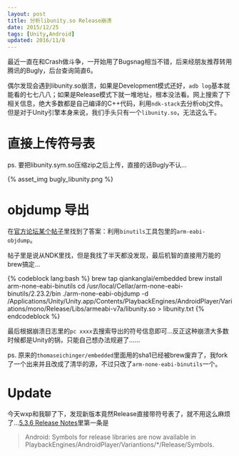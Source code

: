 ```yaml
---
layout: post
title: 分析libunity.so Release崩溃
date: 2015/12/25
tags: [Unity,Android]
updated: 2016/11/8
---
```


最近一直在和Crash做斗争，一开始用了Bugsnag相当不错，后来经朋友推荐转用腾讯的Bugly，后台查询简直6。

<!--more-->

偶尔发现会遇到libunity.so崩溃，如果是Development模式还好，`adb log`基本就能看的七七八八；如果是Release模式下就一堆地址，根本没法看。网上搜索了下相关信息，绝大多数都是自己编译的C++代码，利用`ndk-stack`去分析obj文件。但是对于Unity引擎本身来说，我们手头只有一个`libunity.so`，无法这么干。

# 直接上传符号表

ps. 要把libunity.sym.so压缩zip之后上传，直接的话Bugly不认...

{% asset_img bugly_libunity.png %}

# objdump 导出

在[官方论坛某个帖子](http://forum.unity3d.com/threads/android-crash.86682/)里找到了答案：利用`binutils`工具包里的`arm-eabi-objdump`。

帖子里是说从NDK里找，但是我找了半天都没发现，最后机智的直接用万能的brew搞定...

{% codeblock lang:bash %}
brew tap qiankanglai/embedded
brew install arm-none-eabi-binutils
cd /usr/local/Cellar/arm-none-eabi-binutils/2.23.2/bin
 ./arm-none-eabi-objdump -d /Applications/Unity/Unity.app/Contents/PlaybackEngines/AndroidPlayer/Variations/mono/Release/Libs/armeabi-v7a/libunity.so > libunity.txt
{% endcodeblock %}

最后根据崩溃日志里的`pc xxxx`去搜索导出的符号信息即可...反正这种崩溃大多数时候都是Unity的锅，只能自己想办法规避了……

ps. 原来的`thomaseichinger/embedded`里面用的sha1已经被brew废弃了，我fork了一个出来并且改成了清华的源，不过只改了`arm-none-eabi-binutils`一个。

# Update

今天wxp和我聊了下，发现新版本竟然Release直接带符号表了，就不用这么麻烦了...[5.3.6 Release Notes](https://unity3d.com/unity/whats-new/unity-5.3.6)里第一条是

> Android: Symbols for release libraries are now available in PlaybackEngines/AndroidPlayer/Variantions/*/Release/Symbols.
